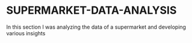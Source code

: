 # SUPERMARKET-DATA-ANALYSIS
In this section I was analyzing the data of a supermarket and developing various insights 
